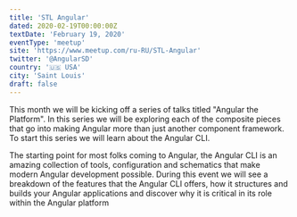 ```yaml
---
title: 'STL Angular'
dated: 2020-02-19T00:00:00Z
textDate: 'February 19, 2020'
eventType: 'meetup'
site: 'https://www.meetup.com/ru-RU/STL-Angular'
twitter: '@AngularSD'
country: '🇺🇸 USA'
city: 'Saint Louis'
draft: false
---
```


This month we will be kicking off a series of talks titled "Angular the Platform". In this series we will be exploring each of the composite pieces that go into making Angular more than just another component framework. To start this series we will learn about the Angular CLI.

The starting point for most folks coming to Angular, the Angular CLI is an amazing collection of tools, configuration and schematics that make modern Angular development possible. During this event we will see a breakdown of the features that the Angular CLI offers, how it structures and builds your Angular applications and discover why it is critical in its role within the Angular platform